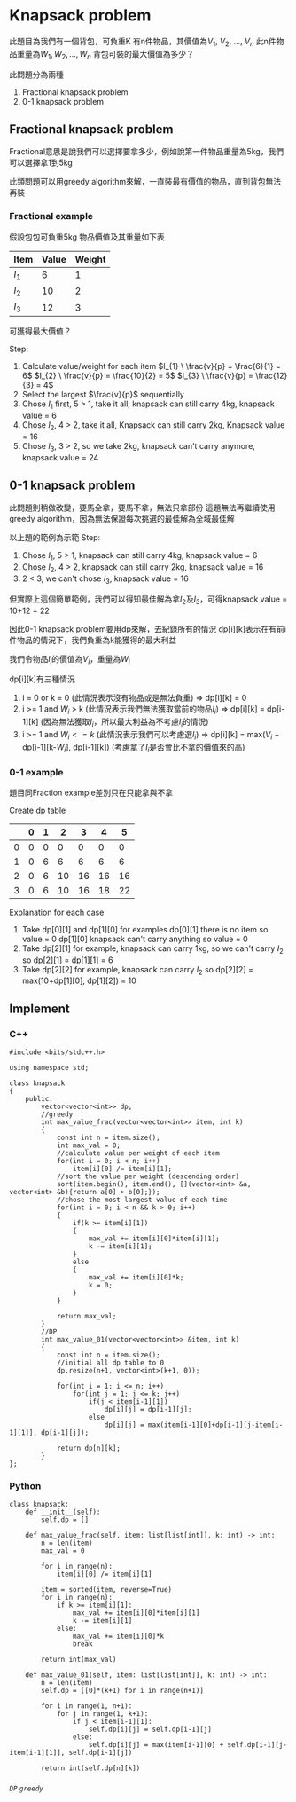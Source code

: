 # Knapsack problem
此題目為我們有一個背包，可負重K
有n件物品，其價值為$V_{1}$, $V_{2}$, ..., $V_{n}$
此n件物品重量為$W_{1}, W_{2}, ..., W_{n}$
背包可裝的最大價值為多少？

此問題分為兩種
1. Fractional knapsack problem
2. 0-1 knapsack problem

## Fractional knapsack problem
Fractional意思是說我們可以選擇要拿多少，例如說第一件物品重量為5kg，我們可以選擇拿1到5kg

此類問題可以用greedy algorithm來解，一直裝最有價值的物品，直到背包無法再裝

### Fractional example
假設包包可負重5kg
物品價值及其重量如下表

| Item    | Value | Weight |
| ------- | ----- | ------ |
| $I_{1}$ | 6     | 1      |
| $I_{2}$ | 10    | 2      |
| $I_{3}$ | 12    | 3      |

可獲得最大價值？

Step:
1. Calculate value/weight for each item
   $I_{1} \ \frac{v}{p} = \frac{6}{1} = 6$
   $I_{2} \ \frac{v}{p} = \frac{10}{2} = 5$
   $I_{3} \ \frac{v}{p} = \frac{12}{3} = 4$
2. Select the largest $\frac{v}{p}$ sequentially
3. Chose $I_{1}$ first, 5 > 1, take it all, knapsack can still carry 4kg, knapsack value = 6
4. Chose $I_{2}$, 4 > 2, take it all, Knapsack can still carry 2kg, Knapsack value = 16
5. Chose $I_{3}$, 3 > 2, so we take 2kg, knapsack can't carry anymore, knapsack value = 24


## 0-1 knapsack problem
此問題則稍做改變，要馬全拿，要馬不拿，無法只拿部份
這題無法再繼續使用greedy algorithm，因為無法保證每次挑選的最佳解為全域最佳解

以上題的範例為示範
Step:
1. Chose $I_{1}$, 5 > 1, knapsack can still carry 4kg, knapsack value = 6
2. Chose $I_{2}$, 4 > 2, knapsack can still carry 2kg, knapsack value = 16
3. 2 < 3, we can't chose $I_{3}$, knapsack value = 16

但實際上這個簡單範例，我們可以得知最佳解為拿$I_{2}$及$I_{3}$，可得knapsack value = 10+12 = 22

因此0-1 knapsack problem要用dp來解，去紀錄所有的情況
dp[i][k]表示在有前i件物品的情況下，我們負重為k能獲得的最大利益

我們令物品$I_{i}$的價值為$V_{i}$，重量為$W_{i}$

dp[i][k]有三種情況
1. i = 0 or k = 0 (此情況表示沒有物品或是無法負重)
   => dp[i][k] = 0
2. i >= 1 and $W_{i}$ > k (此情況表示我們無法獲取當前的物品$I_{i}$)
   => dp[i][k] = dp[i-1][k]
   (因為無法獲取$I_{i}$，所以最大利益為不考慮$I_{i}$的情況)
3. i >= 1 and $W_{i} <= k$ (此情況表示我們可以考慮選$I_{i}$)
   => dp[i][k] = max($V_{i}$ + dp[i-1][k-$W_{i}$], dp[i-1][k])
   (考慮拿了$I_{i}$是否會比不拿的價值來的高)

### 0-1 example
題目同Fraction example差別只在只能拿與不拿

Create dp table
   
|   | 0  | 1  | 2  | 3  | 4  | 5  |
| - | -- | -- | -- | -- | -- | -- |
| 0 | 0  | 0  | 0  | 0  | 0  | 0  |
| 1 | 0  | 6  | 6  | 6  | 6  | 6  |
| 2 | 0  | 6  | 10 | 16 | 16 | 16 |
| 3 | 0  | 6  | 10 | 16 | 18 | 22 |

Explanation for each case
1. Take dp[0][1] and dp[1][0] for examples
   dp[0][1] there is no item so value = 0
   dp[1][0] knapsack can't carry anything so value = 0
2. Take dp[2][1] for example, knapsack can carry 1kg, so we can't carry $I_{2}$
   so dp[2][1] = dp[1][1] = 6
3. Take dp[2][2] for example, knapsack can carry $I_{2}$
   so dp[2][2] = max(10+dp[1][0], dp[1][2]) = 10

## Implement
### C++
```cpp=
#include <bits/stdc++.h>

using namespace std;

class knapsack
{
	public:
		vector<vector<int>> dp;
		//greedy
		int max_value_frac(vector<vector<int>> item, int k)
		{
			const int n = item.size();
			int max_val = 0;
			//calculate value per weight of each item
			for(int i = 0; i < n; i++)
				item[i][0] /= item[i][1];
			//sort the value per weight (descending order)
			sort(item.begin(), item.end(), [](vector<int> &a, vector<int> &b){return a[0] > b[0];});
			//chose the most largest value of each time
			for(int i = 0; i < n && k > 0; i++)
			{
				if(k >= item[i][1])
				{
					max_val += item[i][0]*item[i][1];
					k -= item[i][1];
				}
				else
				{
					max_val += item[i][0]*k;
					k = 0;
				}
			}

			return max_val;
		}
		//DP
		int max_value_01(vector<vector<int>> &item, int k)
		{
			const int n = item.size();
			//initial all dp table to 0
			dp.resize(n+1, vector<int>(k+1, 0));

			for(int i = 1; i <= n; i++)
				for(int j = 1; j <= k; j++)
					if(j < item[i-1][1])
						dp[i][j] = dp[i-1][j];
					else
						dp[i][j] = max(item[i-1][0]+dp[i-1][j-item[i-1][1]], dp[i-1][j]);

			return dp[n][k];
		}
};
```

### Python
```python=
class knapsack:
    def __init__(self):
        self.dp = [] 

    def max_value_frac(self, item: list[list[int]], k: int) -> int:
        n = len(item)
        max_val = 0

        for i in range(n):
            item[i][0] /= item[i][1]

        item = sorted(item, reverse=True)
        for i in range(n):
            if k >= item[i][1]:
                max_val += item[i][0]*item[i][1]
                k -= item[i][1]
            else:
                max_val += item[i][0]*k
                break

        return int(max_val)

    def max_value_01(self, item: list[list[int]], k: int) -> int:
        n = len(item)
        self.dp = [[0]*(k+1) for i in range(n+1)]

        for i in range(1, n+1):
            for j in range(1, k+1):
                if j < item[i-1][1]:
                    self.dp[i][j] = self.dp[i-1][j]
                else:
                    self.dp[i][j] = max(item[i-1][0] + self.dp[i-1][j-item[i-1][1]], self.dp[i-1][j])

        return int(self.dp[n][k])
```

###### `DP` `greedy`
